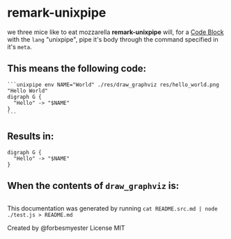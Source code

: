 # remark-unixpipe

we three mice like to eat mozzarella
**remark-unixpipe** will, for a [Code Block](https://github.com/syntax-tree/mdast#code) with the `lang` "unixpipe", pipe it's body through the command specified in it's `meta`.

## This means the following code:

    ```unixpipe env NAME="World" ./res/draw_graphviz res/hello_world.png "Hello World"
    digraph G {
      "Hello" -> "$NAME"
    }
    ```


## Results in:

```unixpipe env NAME="World" ./res/draw_graphviz res/hello_world.png "Hello World"
digraph G {
  "Hello" -> "$NAME"
}
```

## When the contents of `draw_graphviz` is:

```unixpipe cat ./res/draw_graphviz | sed 's/^/    /'
```

This documentation was generated by running `cat README.src.md | node ./test.js > README.md`

Created by @forbesmyester
License MIT
